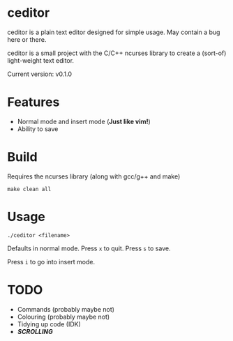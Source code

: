 
ceditor
=======

ceditor is a plain text editor designed for simple usage. May contain a bug here or there.

ceditor is a small project with the C/C++ ncurses library to create a (sort-of) light-weight text editor.

Current version: v0.1.0


Features
========
- Normal mode and insert mode (**Just like vim!**)
- Ability to save


Build
=====

Requires the ncurses library (along with gcc/g++ and make)

    make clean all


Usage
=====

    ./ceditor <filename>

Defaults in normal mode. Press `x` to quit. Press `s` to save.

Press `i` to go into insert mode.


TODO
====
- Commands (probably maybe not)
- Colouring (probably maybe not)
- Tidying up code (IDK)
- ***SCROLLING***
